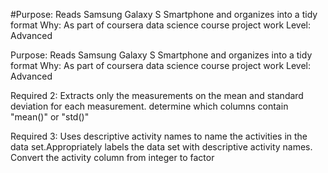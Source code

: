 #Purpose: Reads Samsung Galaxy S Smartphone and organizes into a tidy format
Why: As part of coursera data science course project work
Level: Advanced

Purpose: Reads Samsung Galaxy S Smartphone and organizes into a tidy format
Why: As part of coursera data science course project work
Level: Advanced

 Required 2: Extracts only the measurements on the mean and standard
 deviation for each measurement.
determine which columns contain "mean()" or "std()"

Required 3: Uses descriptive activity names to name the activities
 in the data set.Appropriately labels the data set with descriptive
activity names. 
Convert the activity column from integer to factor

